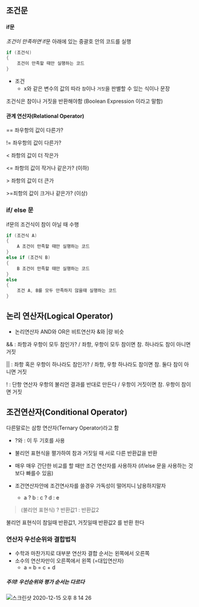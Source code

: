 ## 조건문

####  if문

*조건이 만족하면* if문 아래에 있는 중괄호 안의 코드를 실행

~~~c#
if (조건식)
{
	조건이 만족할 때만 실행하는 코드
} 
~~~

- 조건
  - x와 같은 변수의 값의 따라 `참`이나 `거짓`을 판별할 수 있는 식이나 문장 

조건식은 참이나 거짓을 반환해야함 (Boolean Expression 이라고 말함)



#### 관계 연산자(Relational Operator)

== 좌우항의 값이 다른가? 

!= 좌우항의 값이 다른가? 

< 좌항의 값이 더 작은가

<= 좌항의 값이 작거나 같은가? (이하)

\> 좌항의 값이 더 큰가

\>=죄항의 값이 크거나 같은가? (이상)



### if/ else 문

if문의 조건식이 참이 아닐 때 수행

~~~c#
if (조건식 A)
{
	A 조건이 만족할 때만 실행하는 코드
}
else if (조건식 B)
{
	B 조건이 만족할 때만 실행하는 코드
}
else
{
	조건 A, B를 모두 만족하지 않을때 실행하는 코드
}
~~~

 





## 논리 연산자(Logical Operator)

- 논리연산자 AND와 OR은 비트연산자 &와 |랑 비슷

&& : 좌항과 우항이 모두 참인가? / 좌항, 우항이 모두 참이면 참. 하나라도 참이 아니면 거짓

|| : 좌항 혹은 우항이 하나라도 참인가? / 좌항, 우항 하나라도 참이면 참. 둘다 참이 아니면 거짓

! : 단항 연산자 우항의 불리언 결과를 반대로 만든다 / 우항이 거짓이면 참. 우항이 참이면 거짓



## 조건연산자(Conditional Operator)

다른말로는 삼항 연산자(Ternary Operator)라고 함

- ?와 : 이 두 기호를 사용

- 불리언 표현식을 펼가하여 참과 거짓일 때 서로 다른 반환값을 반환

- 매우 매우 간단한 비교를 할 때만 조건 연산자를 사용하자 (if/else 문을 사용하는 것보다 빠를수 있음)

- 조건연산자안에 조건연사자를 쓸경우 가독성이 떨어지니 남용하지말자

  - a ? b : c ? d : e

  

> (불리언 표현식) ? 반환값1 : 반환값2

불리언 표현식이 참일때 반환값1, 거짓일때 반환값2 를 반환 한다





### 연산자 우선순위와 결합법칙

- 수학과 마찬가지로 대부분 연산자 결합 순서는 왼쪽에서 오른쪽
- 소수의 연산자만이 오른쪽에서 왼쪽 (=대입연산자)
  - a = b = c + d

##### 주의! 우선순위와 평가 순서는 다르다

![스크린샷 2020-12-15 오후 8 14 26](https://user-images.githubusercontent.com/47776915/102207790-ec840100-3f11-11eb-843c-023fe61df098.png)



